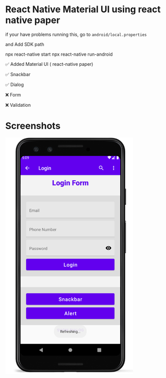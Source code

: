 # React Native Material UI using react native paper

if your have problems running this, go to `android/local.properties`

and Add SDK path

npx react-native start
npx react-native run-android

✅ Added Material UI ( react-native paper)

✅ Snackbar

✅ Dialog

❌ Form

❌ Validation

# Screenshots

<img src="screenshots/Screenshot_1638142785_framed.png" width=400 />
